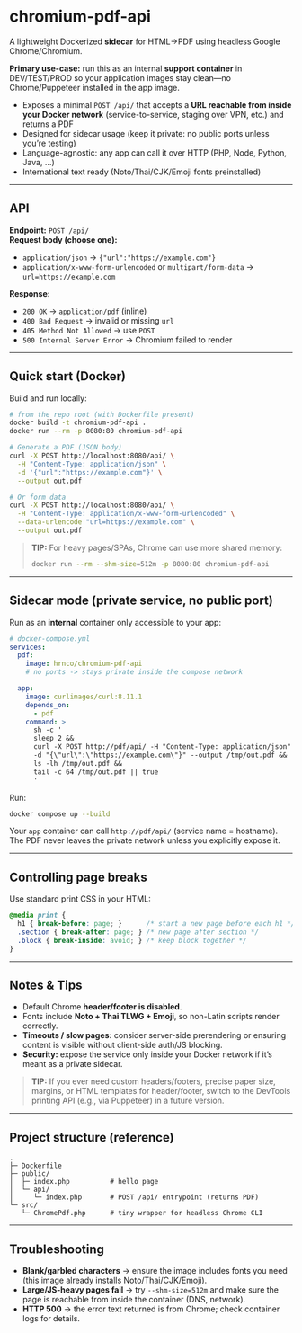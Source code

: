 # chromium-pdf-api
A lightweight Dockerized **sidecar** for HTML→PDF using headless Google Chrome/Chromium.

**Primary use-case:** run this as an internal **support container** in DEV/TEST/PROD so your application images stay clean—no Chrome/Puppeteer installed in the app image.

- Exposes a minimal `POST /api/` that accepts a **URL reachable from inside your Docker network** (service-to-service, staging over VPN, etc.) and returns a PDF
- Designed for sidecar usage (keep it private: no public ports unless you’re testing)
- Language-agnostic: any app can call it over HTTP (PHP, Node, Python, Java, …)
- International text ready (Noto/Thai/CJK/Emoji fonts preinstalled)

---

## API

**Endpoint:** `POST /api/`  
**Request body (choose one):**
- `application/json` → `{"url":"https://example.com"}`
- `application/x-www-form-urlencoded` or `multipart/form-data` → `url=https://example.com`

**Response:**
- `200 OK` → `application/pdf` (inline)
- `400 Bad Request` → invalid or missing `url`
- `405 Method Not Allowed` → use `POST`
- `500 Internal Server Error` → Chromium failed to render

---

## Quick start (Docker)

Build and run locally:

```bash
# from the repo root (with Dockerfile present)
docker build -t chromium-pdf-api .
docker run --rm -p 8080:80 chromium-pdf-api

# Generate a PDF (JSON body)
curl -X POST http://localhost:8080/api/ \
  -H "Content-Type: application/json" \
  -d '{"url":"https://example.com"}' \
  --output out.pdf

# Or form data
curl -X POST http://localhost:8080/api/ \
  -H "Content-Type: application/x-www-form-urlencoded" \
  --data-urlencode "url=https://example.com" \
  --output out.pdf
```

> **TIP:** For heavy pages/SPAs, Chrome can use more shared memory:
> ```bash
> docker run --rm --shm-size=512m -p 8080:80 chromium-pdf-api
> ```

---

## Sidecar mode (private service, no public port)

Run as an **internal** container only accessible to your app:

```yaml
# docker-compose.yml
services:
  pdf:
    image: hrnco/chromium-pdf-api
    # no ports -> stays private inside the compose network

  app:
    image: curlimages/curl:8.11.1
    depends_on:
      - pdf
    command: >
      sh -c '
      sleep 2 &&
      curl -X POST http://pdf/api/ -H "Content-Type: application/json"
      -d "{\"url\":\"https://example.com\"}" --output /tmp/out.pdf &&
      ls -lh /tmp/out.pdf &&
      tail -c 64 /tmp/out.pdf || true
      '
```

Run:
```bash
docker compose up --build
```

Your `app` container can call `http://pdf/api/` (service name = hostname). The PDF never leaves the private network unless you explicitly expose it.

---

## Controlling page breaks

Use standard print CSS in your HTML:

```css
@media print {
  h1 { break-before: page; }      /* start a new page before each h1 */
  .section { break-after: page; } /* new page after section */
  .block { break-inside: avoid; } /* keep block together */
}
```

---

## Notes & Tips

- Default Chrome **header/footer is disabled**.
- Fonts include **Noto + Thai TLWG + Emoji**, so non-Latin scripts render correctly.
- **Timeouts / slow pages:** consider server-side prerendering or ensuring content is visible without client-side auth/JS blocking.
- **Security:** expose the service only inside your Docker network if it’s meant as a private sidecar.

> **TIP:** If you ever need custom headers/footers, precise paper size, margins, or HTML templates for header/footer, switch to the DevTools printing API (e.g., via Puppeteer) in a future version.

---

## Project structure (reference)

```
.
├─ Dockerfile
├─ public/
│  ├─ index.php          # hello page
│  └─ api/
│     └─ index.php       # POST /api/ entrypoint (returns PDF)
└─ src/
   └─ ChromePdf.php      # tiny wrapper for headless Chrome CLI
```

---

## Troubleshooting

- **Blank/garbled characters** → ensure the image includes fonts you need (this image already installs Noto/Thai/CJK/Emoji).
- **Large/JS-heavy pages fail** → try `--shm-size=512m` and make sure the page is reachable from inside the container (DNS, network).
- **HTTP 500** → the error text returned is from Chrome; check container logs for details.
